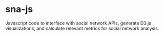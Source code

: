 sna-js
======

Javascript code to interface with social network APIs, generate D3.js visualizations, and calculate relevant metrics for social network analysis. 